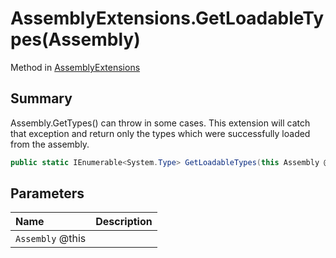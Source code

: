 # AssemblyExtensions.GetLoadableTypes(Assembly)

Method in [AssemblyExtensions](api/csharp/yarn.unity.assemblyextensions.md)

## Summary


Assembly.GetTypes() can throw in some cases.  This extension
will catch that exception and return only the types which were
successfully loaded from the assembly.


```csharp
public static IEnumerable<System.Type> GetLoadableTypes(this Assembly @this)
```

## Parameters

|Name|Description|
|:---|:---|
|`Assembly` @this||

